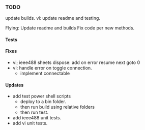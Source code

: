 ### TODO

update builds.
vi: update readme and testing.

Flying: 
Update readme and builds
Fix code per new methods.





#### Tests


#### Fixes
* vi; ieee488 sheets dispose: add on error resume next goto 0
* vI: handle error on toggle connection. 
	* implement connectable

#### Updates
* add test power shell scripts
	* deploy to a bin folder.
	* then run build using relative folders
	* then run test.
* add ieee488 unit tests.
* add vi unit tests.

	
	

	
